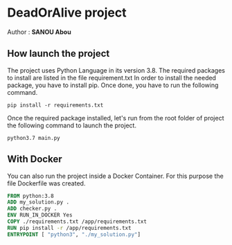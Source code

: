 # DeadOrAlive project
Author : **SANOU Abou**

## How launch the project
The project uses Python Language in its version 3.8. The required packages to install are listed in the file requirement.txt
In order to install the needed package, you have to install pip. Once done, you have to run the following command.

```shell script
pip install -r requirements.txt
```

Once the required package installed, let's run from the root folder of project the following command to launch the project.
```shell script
python3.7 main.py
```
## With Docker

You can also run the project inside a Docker Container. For this purpose the file Dockerfile was created.


```dockerfile
FROM python:3.8
ADD my_solution.py .
ADD checker.py .
ENV RUN_IN_DOCKER Yes
COPY ./requirements.txt /app/requirements.txt
RUN pip install -r /app/requirements.txt
ENTRYPOINT [ "python3", "./my_solution.py"]
```
